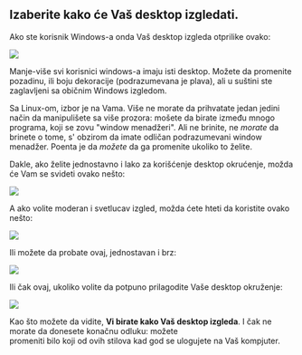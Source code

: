 



<h2>Izaberite kako će Vaš desktop izgledati.</h2>

Ako ste korisnik Windows-a onda Vaš desktop izgleda otprilike ovako:

<img src="Images/windows_vista.jpg" />

Manje-više svi korisnici windows-a imaju isti desktop. Možete da promenite
pozadinu, ili boju dekoracije (podrazumevana je plava), 
ali u suštini ste zaglavljeni sa običnim Windows izgledom.

Sa Linux-om, izbor je na Vama. Više ne morate da prihvatate
jedan jedini način da manipulišete sa više prozora: mošete da birate
između mnogo programa, koji se zovu "window menadžeri". Ali ne brinite,
ne <i>morate</i> da brinete o tome, s' obzirom da imate odličan
podrazumevani window menadžer. Poenta je da <i>možete</i> da ga promenite
ukoliko to želite.

Dakle, ako želite jednostavno i lako za korišćenje desktop 
okrućenje, možda će Vam se svideti ovako nešto:

<img src="Images/ubuntu.jpg"/>

A ako volite moderan i svetlucav izgled, možda ćete hteti da koristite
ovako nešto:

<img src="Images/kde.png" />

Ili možete da probate ovaj, jednostavan i brz:

<img src="Images/xfce.jpg" />

Ili čak ovaj, ukoliko volite da potpuno prilagodite Vaše desktop 
okruženje:

<img src="Images/wm.jpg" />

Kao što možete da vidite, <b>Vi birate kako Vaš desktop izgleda</b>.
I čak ne morate da donesete konačnu odluku: možete  
promeniti bilo koji od ovih stilova kad god se ulogujete na Vaš kompjuter.




